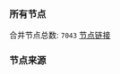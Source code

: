 ### 所有节点
合并节点总数: `7043`
[节点链接](https://github.com/rzhy1/33/raw/master/sub/sub_merge_base64.txt)

### 节点来源

